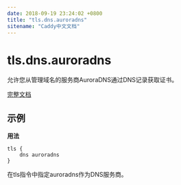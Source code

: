 ```yaml
---
date: 2018-09-19 23:24:02 +0800
title: "tls.dns.auroradns"
sitename: "Caddy中文文档"
---
```


# tls.dns.auroradns

允许您从管理域名的服务商AuroraDNS通过DNS记录获取证书。

[完整文档](https://github.com/caddyserver/dnsproviders/blob/master/README.md)

## 示例

__用法__

```caddy
tls {
    dns auroradns
}
```

在tls指令中指定auroradns作为DNS服务商。